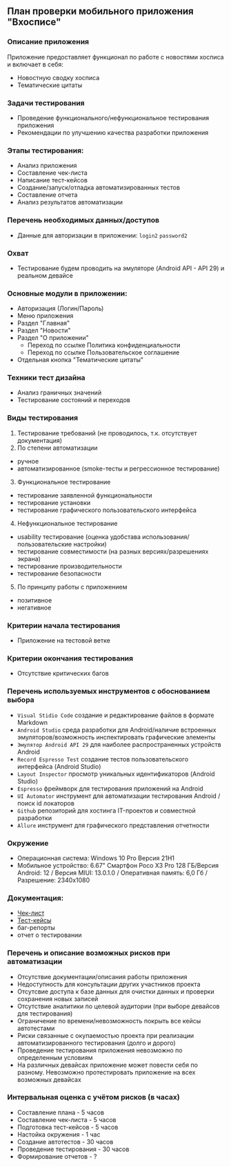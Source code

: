 ## План проверки мобильного приложения "Вхосписе"

### Описание приложения
Приложение предоставляет функционал по работе с новостями хосписа и включает в себя:
- Новостную сводку хосписа
- Тематические цитаты


### Задачи тестирования
- Проведение функционального/нефункциональное тестирования приложения
- Рекомендации по улучшению качества разработки приложения

### Этапы тестирования:
- Анализ приложения
- Составление чек-листа
- Написание тест-кейсов
- Создание/запуск/отладка автоматизированных тестов
- Составление отчета
- Анализ результатов автоматизации

### Перечень необходимых данных/доступов
- Данные для авторизации в приложении:
`login2`
`password2`

### Охват
- Тестирование будем проводить на эмуляторе (Android API -  API 29) и реальном девайсе

### Основные модули в приложении:
- Авторизация (Логин/Пароль)
- Меню приложения
- Раздел "Главная"
- Раздел "Новости"
- Раздел "О приложении"
  - Переход по ссылке Политика конфиденциальности
  - Переход по ссылке Пользовательское соглашение
- Отдельная кнопка "Тематические цитаты"

### Техники тест дизайна
- Анализ граничных значений
- Тестирование состояний и переходов

### Виды тестирования

1. Тестирование требований (не проводилось, т.к. отсутствует документация)
2. По степени автоматизации
- ручное
- автоматизированное (smoke-тесты и регрессионное тестирование)
3. Функциональное тестирование
- тестирование заявленной функциональности
- тестирование установки
- тестирование графического пользовательского интерфейса
4. Нефункциональное тестирование
- usability тестирование (оценка удобстава использования/пользовательские настройки)
- тестирование совместимости (на разных версиях/разрешениях экрана)
- тестирование производительности
- тестирование безопасности
5. По принципу работы с приложением
- позитивное
- негативное

### Критерии начала тестирования
- Приложение на тестовой ветке

### Критерии окончания тестирования
- Отсутствие критических багов 

### Перечень используемых инструментов с обоснованием выбора
- `Visual Stidio Code` создание и редактирование файлов в формате Markdown
- `Android Studio` среда разработки для Android/наличие встроенных эмуляторов/возможность инспектировать графические элементы
- `Эмулятор Android API 29` для наиболее распространенных устройств Android
- `Record Espresso Test` создание тестов пользовательского интерфейса (Android Studio)
- `Layout Inspector` просмотр уникальных идентификаторов (Android Studio)
- `Espresso` фреймворк для тестирования приложений на Android
- `UI Automator` инструмент для автоматизации тестирования Android / поиск id локаторов
- `Github` репозиторий для хостинга IT-проектов и совместной разработки
- `Allure` инструмент для графического представления отчетности

### Окружение
- Операционная система: Windows 10 Pro Версия 21H1
- Мобильное устройство: 6.67" Смартфон Poco X3 Pro 128 ГБ/Версия Android: 12 / Версия MIUI: 13.0.1.0 / Оперативная память: 6,0 Гб /  Разрешение: 2340x1080

### Документация:
- [Чек-лист]([Check.xlsx])
- [Тест-кейсы]([Cases.xlsx])
- баг-репорты
- отчет о тестировании

### Перечень и описание возможных рисков при автоматизации
- Отсутствие документации/описания работы приложения
- Недоступность для консультации других участников проекта
- Отсутсвие доступа к базе данных для очистки данных и проверки сохранения новых записей
- Отсутствие аналитики по целевой аудитории (при выборе девайсов для тестирования)
- Ограничение по времени/невозможность покрыть все кейсы автотестами
- Риски связанные с окупаемостью проекта при реализации автоматизированного тестирования (долго и дорого)
- Проведение тестирования приложения невозможно по определенным условиям
- На различных девайсах приложение может повести себя по разному. Невозможно протестировать приложение на всех возможных девайсах

### Интервальная оценка с учётом рисков (в часах)
- Составление плана - 5 часов
- Составление чек-листа -  5 часов
- Подготовка тест-кейсов -  5 часов
- Настойка окружения -  1 час
- Создание автотестов - 30 часов
- Проведение тестирования - 30 часов
- Формирование отчетов -  ?

